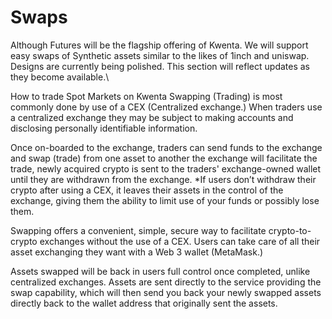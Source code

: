 # Swaps

Although Futures will be the flagship offering of Kwenta. We will support easy swaps of Synthetic assets similar to the likes of 1inch and uniswap. Designs are currently being polished. This section will reflect updates as they become available.\


How to trade Spot Markets on Kwenta Swapping (Trading) is most commonly done by use of a CEX (Centralized exchange.) When traders use a centralized exchange they may be subject to making accounts and disclosing personally identifiable information.

Once on-boarded to the exchange, traders can send funds to the exchange and swap (trade) from one asset to another the exchange will facilitate the trade, newly acquired crypto is sent to the traders' exchange-owned wallet until they are withdrawn from the exchange. \*If users don’t withdraw their crypto after using a CEX, it leaves their assets in the control of the exchange, giving them the ability to limit use of your funds or possibly lose them.&#x20;

Swapping offers a convenient, simple, secure way to facilitate crypto-to-crypto exchanges without the use of a CEX. Users can take care of all their asset exchanging they want with a Web 3 wallet (MetaMask.)

Assets swapped will be back in users full control once completed, unlike centralized exchanges. Assets are sent directly to the service providing the swap capability, which will then send you back your newly swapped assets directly back to the wallet address that originally sent the assets.

